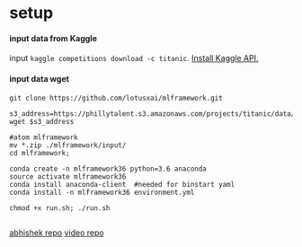 # setup

#### input data from Kaggle
input `kaggle competitions download -c titanic`. [Install Kaggle API.](https://github.com/Kaggle/kaggle-api)
#### input data wget
```
git clone https://github.com/lotusxai/mlframework.git

s3_address=https://phillytalent.s3.amazonaws.com/projects/titanic/data/titanic.zip
wget $s3_address

#atom mlframework
mv *.zip ./mlframework/input/
cd mlframework;

conda create -n mlframework36 python=3.6 anaconda
source activate mlframework36
conda install anaconda-client  #needed for binstart yaml
conda install -n mlframework36 environment.yml

chmod +x run.sh; ./run.sh


```

[abhishek repo](https://github.com/abhishekkrthakur/mlframework)
[video repo](https://www.youtube.com/watch?v=ArygUBY0QXw&feature=youtu.be)
